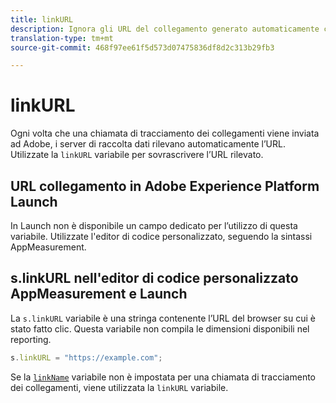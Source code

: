 ```yaml
---
title: linkURL
description: Ignora gli URL del collegamento generato automaticamente che AppMeasurement utilizza nelle chiamate di tracciamento dei collegamenti.
translation-type: tm+mt
source-git-commit: 468f97ee61f5d573d07475836df8d2c313b29fb3

---
```



# linkURL

Ogni volta che una chiamata di tracciamento dei collegamenti viene inviata ad Adobe, i server di raccolta dati rilevano automaticamente l’URL. Utilizzate la `linkURL` variabile per sovrascrivere l’URL rilevato.

## URL collegamento in Adobe Experience Platform Launch

In Launch non è disponibile un campo dedicato per l’utilizzo di questa variabile. Utilizzate l&#39;editor di codice personalizzato, seguendo la sintassi AppMeasurement.

## s.linkURL nell&#39;editor di codice personalizzato AppMeasurement e Launch

La `s.linkURL` variabile è una stringa contenente l’URL del browser su cui è stato fatto clic. Questa variabile non compila le dimensioni disponibili nel reporting.

```js
s.linkURL = "https://example.com";
```

Se la [`linkName`](linkname.md) variabile non è impostata per una chiamata di tracciamento dei collegamenti, viene utilizzata la `linkURL` variabile.
